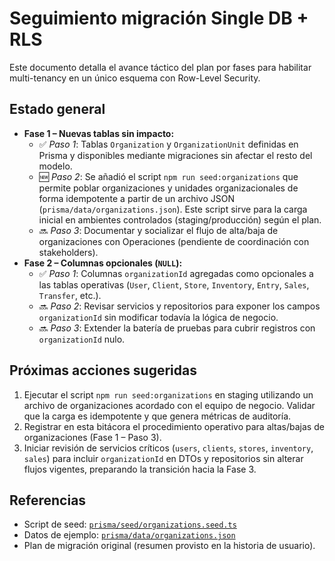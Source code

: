 # Seguimiento migración Single DB + RLS

Este documento detalla el avance táctico del plan por fases para habilitar multi-tenancy en un único esquema con Row-Level Security.

## Estado general
- **Fase 1 – Nuevas tablas sin impacto:**
  - ✅ _Paso 1_: Tablas `Organization` y `OrganizationUnit` definidas en Prisma y disponibles mediante migraciones sin afectar el resto del modelo.
  - 🆕 _Paso 2_: Se añadió el script `npm run seed:organizations` que permite poblar organizaciones y unidades organizacionales de forma idempotente a partir de un archivo JSON (`prisma/data/organizations.json`). Este script sirve para la carga inicial en ambientes controlados (staging/producción) según el plan.
  - 🔜 _Paso 3_: Documentar y socializar el flujo de alta/baja de organizaciones con Operaciones (pendiente de coordinación con stakeholders).
- **Fase 2 – Columnas opcionales (`NULL`):**
  - ✅ _Paso 1_: Columnas `organizationId` agregadas como opcionales a las tablas operativas (`User`, `Client`, `Store`, `Inventory`, `Entry`, `Sales`, `Transfer`, etc.).
  - 🔜 _Paso 2_: Revisar servicios y repositorios para exponer los campos `organizationId` sin modificar todavía la lógica de negocio.
  - 🔜 _Paso 3_: Extender la batería de pruebas para cubrir registros con `organizationId` nulo.

## Próximas acciones sugeridas
1. Ejecutar el script `npm run seed:organizations` en staging utilizando un archivo de organizaciones acordado con el equipo de negocio. Validar que la carga es idempotente y que genera métricas de auditoría.
2. Registrar en esta bitácora el procedimiento operativo para altas/bajas de organizaciones (Fase 1 – Paso 3).
3. Iniciar revisión de servicios críticos (`users`, `clients`, `stores`, `inventory`, `sales`) para incluir `organizationId` en DTOs y repositorios sin alterar flujos vigentes, preparando la transición hacia la Fase 3.

## Referencias
- Script de seed: [`prisma/seed/organizations.seed.ts`](../prisma/seed/organizations.seed.ts)
- Datos de ejemplo: [`prisma/data/organizations.json`](../prisma/data/organizations.json)
- Plan de migración original (resumen provisto en la historia de usuario).